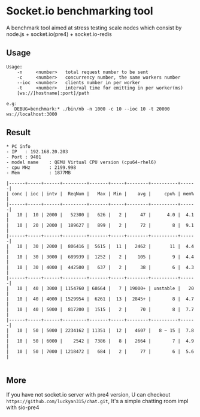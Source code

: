 Socket.io benchmarking tool
=============

A benchmark tool aimed at stress testing scale nodes which consist by node.js + socket.io(pre4) + socket.io-redis

## Usage
```script
Usage:
    -n     <number>   total request number to be sent
    -c     <number>   concurrency number, the same workers number
    --ioc  <number>   clients number in per worker
    -t     <number>   interval time for emitting in per worker(ms)
    [ws://]hostname[:port]/path

e.g:
   DEBUG=benchmark:* ./bin/nb -n 1000 -c 10 --ioc 10 -t 20000 ws://localhost:3000
```

## Result
```script
* PC info
- IP   : 192.168.20.203
- Port : 9401
- model name	: QEMU Virtual CPU version (cpu64-rhel6)
- cpu MHz       : 2199.998
- Mem           : 1877MB

|------+-----+------+---------+-------+-----+--------+----------+------|
| conc | ioc | intv |  ReqNum |   Max | Min |    avg |     cpu% | mem% |
|------+-----+------+---------+-------+-----+--------+----------+------|
|   10 |  10 | 2000 |   52300 |   626 |   2 |     47 |      4.0 |  4.1 |
|   10 |  20 | 2000 |  189627 |   899 |   2 |     72 |        8 |  9.1 |
|------+-----+------+---------+-------+-----+--------+----------+------|
|   10 |  30 | 2000 |  806416 |  5615 |  11 |   2462 |       11 |  4.4 |
|   10 |  30 | 3000 |  689939 |  1252 |   2 |    105 |        9 |  4.4 |
|   10 |  30 | 4000 |  442500 |   637 |   2 |     38 |        6 |  4.3 |
|------+-----+------+---------+-------+-----+--------+----------+------|
|   10 |  40 | 3000 | 1154760 | 68664 |   7 | 19000+ | unstable |   20 |
|   10 |  40 | 4000 | 1529954 |  6261 |  13 |  2845+ |        8 |  4.7 |
|   10 |  40 | 5000 |  817200 |  1515 |   2 |     70 |        8 |  7.7 |
|------+-----+------+---------+-------+-----+--------+----------+------|
|   10 |  50 | 5000 | 2234162 | 11351 |  12 |   4607 |   8 ~ 15 |  7.8 |
|   10 |  50 | 6000 |    2542 |  7386 |   8 |   2664 |        7 |  4.9 |
|   10 |  50 | 7000 | 1218472 |   684 |   2 |     77 |        6 |  5.6 |


```

## More

If you have not socket.io server with pre4 version,
U can checkout `https://github.com/luckyan315/chat.git`,
It's a simple chatting room impl with sio-pre4
